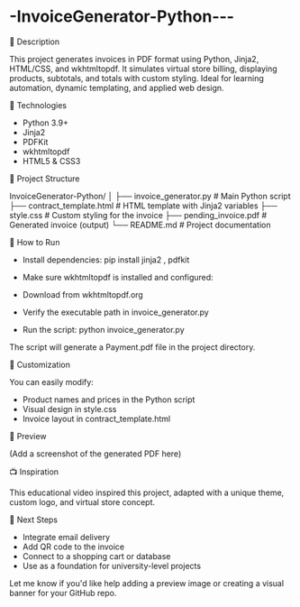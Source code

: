 # -InvoiceGenerator-Python---


📌 Description

This project generates invoices in PDF format using Python, Jinja2, HTML/CSS, and wkhtmltopdf. It simulates virtual store billing, displaying products, subtotals, and totals with custom styling. Ideal for learning automation, dynamic templating, and applied web design.

🚀 Technologies

- Python 3.9+
- Jinja2
- PDFKit
- wkhtmltopdf
- HTML5 & CSS3

📂 Project Structure

InvoiceGenerator-Python/
│
├── invoice_generator.py       # Main Python script
├── contract_template.html     # HTML template with Jinja2 variables
├── style.css                  # Custom styling for the invoice
├── pending_invoice.pdf         # Generated invoice (output)
└── README.md                  # Project documentation



🧪 How to Run

- Install dependencies:
pip install jinja2 , pdfkit


- Make sure wkhtmltopdf is installed and configured:
- Download from wkhtmltopdf.org
- Verify the executable path in invoice_generator.py
- Run the script:
python invoice_generator.py


The script will generate a Payment.pdf file in the project directory.

🎨 Customization

You can easily modify:
- Product names and prices in the Python script
- Visual design in style.css
- Invoice layout in contract_template.html

📸 Preview

(Add a screenshot of the generated PDF here)


📺 Inspiration

This educational video inspired this project, adapted with a unique theme, custom logo, and virtual store concept.

🧠 Next Steps

- Integrate email delivery
- Add QR code to the invoice
- Connect to a shopping cart or database
- Use as a foundation for university-level projects

Let me know if you'd like help adding a preview image or creating a visual banner for your GitHub repo.
